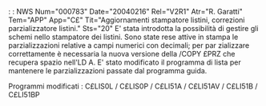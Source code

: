  :  : NWS Num="000783" Date="20040216" Rel="V2R1" Atr="R. Garatti" Tem="APP" App="C£" Tit="Aggiornamenti stampatore listini, correzioni parzializzatore listini." Sts="20"
E' stata introdotta la possibilità di gestire gli schemi nello stampatore dei listini.
Sono state rese attive in stampa le parzializzazioni relative a campi numerici con decimali; per par
zializzare correttamente è necessaria la nuova versione della /COPY £PRZ che recupera spazio nell'LD
A.
E' stato modificato il programma di lista per mantenere le parzializzazioni passate dal  programma
guida.

Programmi modificati :  C£LIS0L / C£LIS0P / C£LI51A / C£LI51AV / C£LI51B / C£LI51BP 